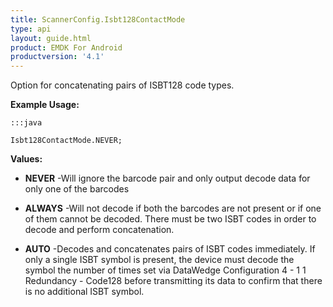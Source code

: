 ```yaml
---
title: ScannerConfig.Isbt128ContactMode
type: api
layout: guide.html
product: EMDK For Android
productversion: '4.1'
---
```



Option for concatenating pairs of ISBT128 code types.
 
 

**Example Usage:**
	
	:::java
	
	Isbt128ContactMode.NEVER;
	


**Values:**

* **NEVER** -Will ignore the barcode pair and only output decode data for only one
 of the barcodes

* **ALWAYS** -Will not decode if both the barcodes are not present or if one of
 them cannot be decoded. There must be two ISBT codes in order to
 decode and perform concatenation.

* **AUTO** -Decodes and concatenates pairs of ISBT codes immediately. If only a
 single ISBT symbol is present, the device must decode the symbol the
 number of times set via DataWedge Configuration 4 - 1 1 Redundancy -
 Code128 before transmitting its data to confirm that there is no
 additional ISBT symbol.













